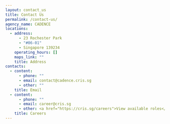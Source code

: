 ```yaml
---
layout: contact_us
title: Contact Us
permalink: /contact-us/
agency_name: CADENCE
locations:
  - address:
      - 23 Rochester Park
      - "#06-01"
      - Singapore 139234
    operating_hours: []
    maps_link: ""
    title: Address
contacts:
  - content:
      - phone: ""
      - email: contact@cadence.cris.sg
      - other: ""
    title: Email
  - content:
      - phone: ""
      - email: career@cris.sg
      - other: <a href="https://cris.sg/careers">View available roles</a>
    title: Careers
---
```

